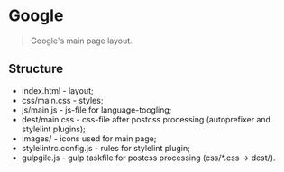 # Google
> Google's main page layout.

## Structure
  - index.html - layout;
  - css/main.css - styles;
  - js/main.js - js-file for language-toogling;
  - dest/main.css - css-file after postcss processing (autoprefixer and stylelint plugins);
  - images/ - icons used for main page;
  - stylelintrc.config.js - rules for stylelint plugin;
  - gulpgile.js - gulp taskfile for postcss processing (css/*.css -> dest/). 


